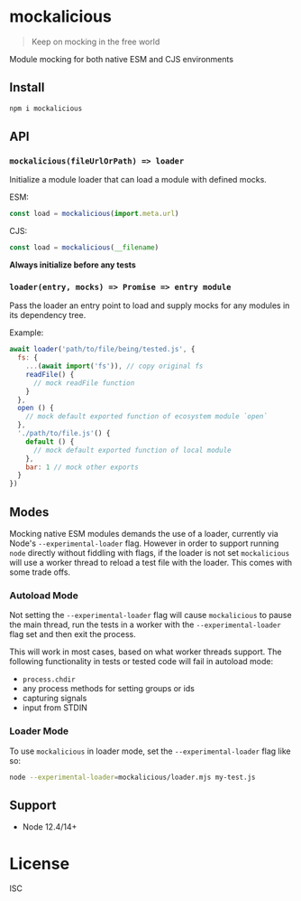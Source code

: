 # mockalicious

> Keep on mocking in the free world

Module mocking for both native ESM and CJS environments

## Install

```sh
npm i mockalicious
```

## API

### `mockalicious(fileUrlOrPath) => loader`

Initialize a module loader that can load a module with defined mocks. 

ESM:

```js
const load = mockalicious(import.meta.url)
```

CJS:

```js
const load = mockalicious(__filename)
```

**Always initialize before any tests**


### `loader(entry, mocks) => Promise => entry module`

Pass the loader an entry point to load and supply mocks
for any modules in its dependency tree.

Example:

```js
await loader('path/to/file/being/tested.js', {
  fs: {
    ...(await import('fs')), // copy original fs
    readFile() {
      // mock readFile function
    }
  },
  open () {
    // mock default exported function of ecosystem module `open`
  },
  './path/to/file.js'() {
    default () {
      // mock default exported function of local module  
    },
    bar: 1 // mock other exports
  }
})
```

## Modes

Mocking native ESM modules demands the use of a loader, currently via Node's `--experimental-loader`
flag. However in order to support running `node` directly without fiddling with flags, if the loader
is not set `mockalicious` will use a worker thread to reload a test file with the loader. This comes
with some trade offs.

### Autoload Mode

Not setting the `--experimental-loader` flag will cause `mockalicious` to pause the main thread,
run the tests in a worker with the `--experimental-loader` flag set and then exit the process.

This will work in most cases, based on what worker threads support. The following functionality
in tests or tested code will fail in autoload mode:

* `process.chdir`
* any process methods for setting groups or ids
* capturing signals
* input from STDIN

### Loader Mode

To use `mockalicious` in loader mode, set the `--experimental-loader` flag like so:

```sh
node --experimental-loader=mockalicious/loader.mjs my-test.js
```

## Support

* Node 12.4/14+

# License

ISC